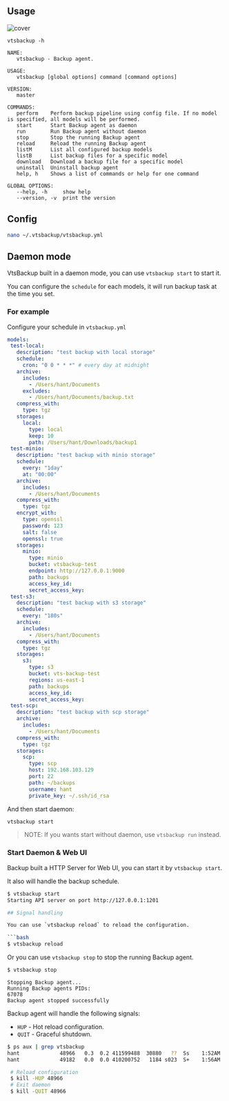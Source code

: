 ## Usage

![cover](../img/usage.png)

```shell
vtsbackup -h
```

```
NAME:
   vtsbackup - Backup agent.

USAGE:
   vtsbackup [global options] command [command options]

VERSION:
   master

COMMANDS:
   perform    Perform backup pipeline using config file. If no model is specified, all models will be performed.
   start      Start Backup agent as daemon
   run        Run Backup agent without daemon
   stop       Stop the running Backup agent
   reload     Reload the running Backup agent
   listM      List all configured backup models
   listB      List backup files for a specific model
   download   Download a backup file for a specific model
   uninstall  Uninstall backup agent
   help, h    Shows a list of commands or help for one command

GLOBAL OPTIONS:
   --help, -h     show help
   --version, -v  print the version
```

## Config

```bash
nano ~/.vtsbackup/vtsbackup.yml
```

## Daemon mode

VtsBackup built in a daemon mode, you can use `vtsbackup start` to start it.

You can configure the `schedule` for each models, it will run backup task at the time you set.

### For example

Configure your schedule in `vtsbackup.yml`

 ```yml
models:
  test-local:
    description: "test backup with local storage"
    schedule:
      cron: "0 0 * * *" # every day at midnight
    archive:
      includes:
        - /Users/hant/Documents
      excludes:
        - /Users/hant/Documents/backup.txt
    compress_with:
      type: tgz
    storages:
      local:
        type: local
        keep: 10
        path: /Users/hant/Downloads/backup1
  test-minio:
    description: "test backup with minio storage"
    schedule:
      every: "1day"
      at: "00:00"
    archive:
      includes:
        - /Users/hant/Documents
    compress_with:
      type: tgz
    encrypt_with:
      type: openssl
      password: 123
      salt: false
      openssl: true
    storages:
      minio:
        type: minio
        bucket: vtsbackup-test
        endpoint: http://127.0.0.1:9000
        path: backups
        access_key_id:
        secret_access_key:
  test-s3:
    description: "test backup with s3 storage"
    schedule:
      every: "180s"
    archive:
      includes:
        - /Users/hant/Documents
    compress_with:
      type: tgz
    storages:
      s3:
        type: s3
        bucket: vts-backup-test
        regions: us-east-1
        path: backups
        access_key_id:
        secret_access_key:
  test-scp:
    description: "test backup with scp storage"
    archive:
      includes:
        - /Users/hant/Documents
    compress_with:
      type: tgz
    storages:
      scp:
        type: scp
        host: 192.168.103.129
        port: 22
        path: ~/backups
        username: hant
        private_key: ~/.ssh/id_rsa

 ```

And then start daemon:
 ```bash
 vtsbackup start
 ```

> NOTE: If you wants start without daemon, use `vtsbackup run` instead.

### Start Daemon & Web UI
Backup built a HTTP Server for Web UI, you can start it by `vtsbackup start`.

It also will handle the backup schedule.

 ```bash
 $ vtsbackup start
 Starting API server on port http://127.0.0.1:1201

## Signal handling

 You can use `vtsbackup reload` to reload the configuration. 

 ```bash
 $ vtsbackup reload
 ```

 Or you can use `vtsbackup stop` to stop the running Backup agent.

 ```bash
 $ vtsbackup stop
 ```

 ```
Stopping Backup agent...
Running Backup agents PIDs:
67078
Backup agent stopped successfully
 ```

Backup agent will handle the following signals:

- `HUP` - Hot reload configuration.
- `QUIT` - Graceful shutdown.

 ```bash
 $ ps aux | grep vtsbackup
hant             48966   0.3  0.2 411599488  30880   ??  Ss    1:52AM   0:01.41 vtsbackup run
hant             49182   0.0  0.0 410200752   1184 s023  S+    1:56AM   0:00.00 grep --color=auto --exclude-dir=.bzr --exclude-dir=CVS --exclude-dir=.git --exclude-dir=.hg --exclude-dir=.svn --exclude-dir=.idea --exclude-dir=.tox vtsbackup
```

```bash
 # Reload configuration
 $ kill -HUP 48966
 # Exit daemon
 $ kill -QUIT 48966
 ```




